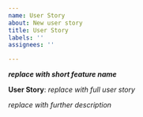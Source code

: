 ```yaml
---
name: User Story
about: New user story
title: User Story
labels: ''
assignees: ''

---
```


**_replace with short feature name_**

**User Story**: _replace with full user story_

_replace with further description_
